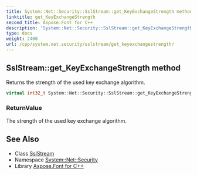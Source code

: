```yaml
---
title: System::Net::Security::SslStream::get_KeyExchangeStrength method
linktitle: get_KeyExchangeStrength
second_title: Aspose.Font for C++
description: 'System::Net::Security::SslStream::get_KeyExchangeStrength method. Returns the strength of the used key exchange algorithm in C++.'
type: docs
weight: 2400
url: /cpp/system.net.security/sslstream/get_keyexchangestrength/
---
```

## SslStream::get_KeyExchangeStrength method


Returns the strength of the used key exchange algorithm.

```cpp
virtual int32_t System::Net::Security::SslStream::get_KeyExchangeStrength()
```


### ReturnValue

The strength of the used key exchange algorithm.

## See Also

* Class [SslStream](../)
* Namespace [System::Net::Security](../../)
* Library [Aspose.Font for C++](../../../)
